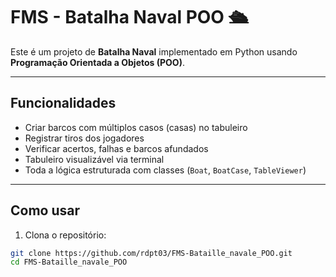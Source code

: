 # FMS - Batalha Naval POO 🛳️

Este é um projeto de **Batalha Naval** implementado em Python usando **Programação Orientada a Objetos (POO)**.

---

## Funcionalidades

- Criar barcos com múltiplos casos (casas) no tabuleiro
- Registrar tiros dos jogadores
- Verificar acertos, falhas e barcos afundados
- Tabuleiro visualizável via terminal
- Toda a lógica estruturada com classes (`Boat`, `BoatCase`, `TableViewer`)

---

## Como usar

1. Clona o repositório:

```bash
git clone https://github.com/rdpt03/FMS-Bataille_navale_POO.git
cd FMS-Bataille_navale_POO

